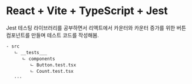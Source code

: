 # React + Vite + TypeScript + Jest

Jest 테스팅 라이브러리를 공부하면서 리액트에서 카운터와 카운터 증가를 위한 버튼 컴포넌트를 만들며 테스트 코드를 작성해봄.

```
- src
   ㄴ __tests___
      ㄴ components
         ㄴ Button.test.tsx
         ㄴ Count.test.tsx
   ...

```
